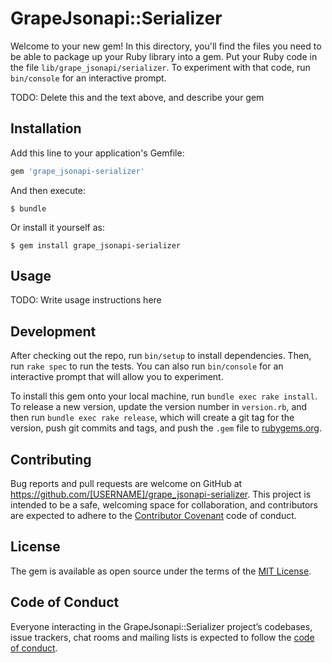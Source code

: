 # GrapeJsonapi::Serializer

Welcome to your new gem! In this directory, you'll find the files you need to be able to package up your Ruby library into a gem. Put your Ruby code in the file `lib/grape_jsonapi/serializer`. To experiment with that code, run `bin/console` for an interactive prompt.

TODO: Delete this and the text above, and describe your gem

## Installation

Add this line to your application's Gemfile:

```ruby
gem 'grape_jsonapi-serializer'
```

And then execute:

    $ bundle

Or install it yourself as:

    $ gem install grape_jsonapi-serializer

## Usage

TODO: Write usage instructions here

## Development

After checking out the repo, run `bin/setup` to install dependencies. Then, run `rake spec` to run the tests. You can also run `bin/console` for an interactive prompt that will allow you to experiment.

To install this gem onto your local machine, run `bundle exec rake install`. To release a new version, update the version number in `version.rb`, and then run `bundle exec rake release`, which will create a git tag for the version, push git commits and tags, and push the `.gem` file to [rubygems.org](https://rubygems.org).

## Contributing

Bug reports and pull requests are welcome on GitHub at https://github.com/[USERNAME]/grape_jsonapi-serializer. This project is intended to be a safe, welcoming space for collaboration, and contributors are expected to adhere to the [Contributor Covenant](http://contributor-covenant.org) code of conduct.

## License

The gem is available as open source under the terms of the [MIT License](https://opensource.org/licenses/MIT).

## Code of Conduct

Everyone interacting in the GrapeJsonapi::Serializer project’s codebases, issue trackers, chat rooms and mailing lists is expected to follow the [code of conduct](https://github.com/[USERNAME]/grape_jsonapi-serializer/blob/master/CODE_OF_CONDUCT.md).
